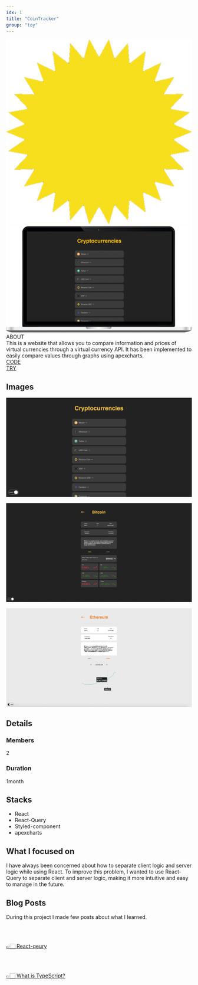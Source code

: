 ```yaml
---
idx: 1
title: "CoinTracker"
group: "toy"
---
```


<div class="aboutWrap">
    <div class="aboutImgWrap">
        <div class="aboutImg">
            <div class="spark">
                <img src="./images/spark.png">
            </div>
            <div class="main">
                <img src="./images/coinTracker/coinTrackerMain.png">
            </div>
        </div>
    </div>
    <div class="about">
        <div class="aboutTitle">
        ABOUT
        </div>
        <div class="aboutContent">
        This is a website that allows you to compare information and prices of virtual currencies through a virtual currency API. It has been implemented to easily compare values through graphs using apexcharts.
        </div>
        <div class="btnWrap">
            <div class="btn"><a href="https://github.com/WonWonGit/coin-tracker" target='_blank'>CODE</a></div>
            <div class="btn">
                <a href="https://wonwongit.github.io/coin-tracker/" target='_blank'>TRY</a>
            </div>
        </div>
    </div>
</div>

## Images

<div class="imgWrap">

<div class="projectImg">

![coinTracker](./images/coinTracker/coinTracker01.png)

</div>
<div class="projectImg">

![coinTracker](./images/coinTracker/coinTracker02.png)

</div>
<div class="projectImg">

![coinTracker](./images/coinTracker/coinTracker04.png)

</div>

</div>

## Details

### Members

2

### Duration

1month

## Stacks

<div class='stackWrap'>
   <div class="stacks">
        <ul class="stacksList">
            <li>React</li>
            <li>React-Query</li>
            <li>Styled-component</li>
            <li>apexcharts</li>
        </ul>
    </div>
   </div> 
</div>

## What I focused on

I have always been concerned about how to separate client logic and server logic while using React. To improve this problem, I wanted to use React-Query to separate client and server logic, making it more intuitive and easy to manage in the future.

## Blog Posts

During this project I made few posts about what I learned.

<br/>
<br/>

<a href="https://medium.com/@bkn020612/react-qeury-62837c1ce4d8" target='_blank'>👉🏻 React-qeury</a>

<br/>
<br/>

<a href="https://medium.com/@bkn020612/typescript-2a81f2076962" target='_blank'>👉🏻 What is TypeScript?</a>
